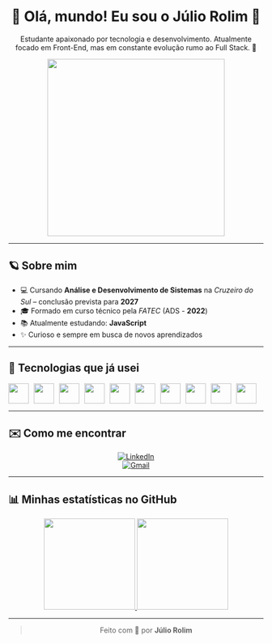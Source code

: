 <div align="center">

# 🌟 Olá, mundo! Eu sou o Júlio Rolim 🪻

Estudante apaixonado por tecnologia e desenvolvimento. Atualmente focado em Front-End, mas em constante evolução rumo ao Full Stack. 🚀  

<img src="https://media.giphy.com/media/ZVik7pBtu9dNS/giphy.gif" width="350"/>

</div>

---

## 🪐 Sobre mim

- 💻 Cursando **Análise e Desenvolvimento de Sistemas** na *Cruzeiro do Sul* – conclusão prevista para **2027**  
- 🎓 Formado em curso técnico pela *FATEC* (ADS - **2022**)  
- 📚 Atualmente estudando: **JavaScript**  
- ✨ Curioso e sempre em busca de novos aprendizados  

---

## 🧪 Tecnologias que já usei

<div style="display: flex; gap: 10px;">
  <img src="https://cdn.jsdelivr.net/gh/devicons/devicon/icons/replit/replit-original.svg" height="40"/>
  <img src="https://cdn.jsdelivr.net/gh/devicons/devicon/icons/vscode/vscode-original.svg" height="40"/>
  <img src="https://cdn.jsdelivr.net/gh/devicons/devicon/icons/html5/html5-original.svg" height="40"/>
  <img src="https://cdn.jsdelivr.net/gh/devicons/devicon/icons/css3/css3-original.svg" height="40"/>
  <img src="https://cdn.jsdelivr.net/gh/devicons/devicon/icons/javascript/javascript-original.svg" height="40"/>
  <img src="https://cdn.jsdelivr.net/gh/devicons/devicon/icons/php/php-original.svg" height="40"/>
  <img src="https://cdn.jsdelivr.net/gh/devicons/devicon/icons/phpstorm/phpstorm-original.svg" height="40"/>
  <img src="https://cdn.jsdelivr.net/gh/devicons/devicon/icons/figma/figma-original.svg" height="40"/>
  <img src="https://cdn.jsdelivr.net/gh/devicons/devicon/icons/git/git-original.svg" height="40"/>
  <img src="https://cdn.jsdelivr.net/gh/devicons/devicon/icons/github/github-original.svg" height="40"/>
</div>

---

## ✉️ Como me encontrar

<div align="center">
  
[![LinkedIn](https://img.shields.io/badge/LinkedIn-9333EA?style=for-the-badge&logo=linkedin&logoColor=white)](https://www.linkedin.com/in/j%C3%BAlio-rolim-b07522253/)  
[![Gmail](https://img.shields.io/badge/Gmail-A855F7?style=for-the-badge&logo=gmail&logoColor=white)](mailto:juliorolimguimaraesduarte@gmail.com)

</div>

---

## 📊 Minhas estatísticas no GitHub

<div align="center">
  <a href="https://github.com/Julio-rgb863">
    <img height="180em" src="https://github-readme-stats.vercel.app/api?username=Julio-rgb863&show_icons=true&theme=tokyonight&include_all_commits=true&count_private=true"/>
    <img height="180em" src="https://github-readme-stats.vercel.app/api/top-langs/?username=Julio-rgb863&layout=compact&langs_count=7&theme=tokyonight"/>
  </a>
</div>

---

<div align="center">

> Feito com 💜 por **Júlio Rolim**

</div>